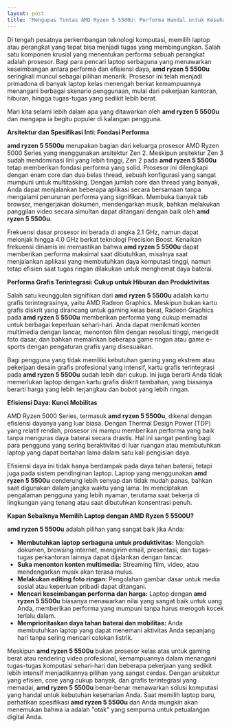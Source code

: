 ```yaml
---
layout: post
title: "Mengupas Tuntas AMD Ryzen 5 5500U: Performa Handal untuk Keseharian Anda"
---
```


Di tengah pesatnya perkembangan teknologi komputasi, memilih laptop atau perangkat yang tepat bisa menjadi tugas yang membingungkan. Salah satu komponen krusial yang menentukan performa sebuah perangkat adalah prosesor. Bagi para pencari laptop serbaguna yang menawarkan keseimbangan antara performa dan efisiensi daya, **amd ryzen 5 5500u** seringkali muncul sebagai pilihan menarik. Prosesor ini telah menjadi primadona di banyak laptop kelas menengah berkat kemampuannya menangani berbagai skenario penggunaan, mulai dari pekerjaan kantoran, hiburan, hingga tugas-tugas yang sedikit lebih berat.

Mari kita selami lebih dalam apa yang ditawarkan oleh **amd ryzen 5 5500u** dan mengapa ia begitu populer di kalangan pengguna.

**Arsitektur dan Spesifikasi Inti: Fondasi Performa**

**amd ryzen 5 5500u** merupakan bagian dari keluarga prosesor AMD Ryzen 5000 Series yang menggunakan arsitektur Zen 2. Meskipun arsitektur Zen 3 sudah mendominasi lini yang lebih tinggi, Zen 2 pada **amd ryzen 5 5500u** tetap memberikan fondasi performa yang solid. Prosesor ini dilengkapi dengan enam core dan dua belas thread, sebuah konfigurasi yang sangat mumpuni untuk multitasking. Dengan jumlah core dan thread yang banyak, Anda dapat menjalankan beberapa aplikasi secara bersamaan tanpa mengalami penurunan performa yang signifikan. Membuka banyak tab browser, mengerjakan dokumen, mendengarkan musik, bahkan melakukan panggilan video secara simultan dapat ditangani dengan baik oleh **amd ryzen 5 5500u**.

Frekuensi dasar prosesor ini berada di angka 2.1 GHz, namun dapat melonjak hingga 4.0 GHz berkat teknologi Precision Boost. Kenaikan frekuensi dinamis ini memastikan bahwa **amd ryzen 5 5500u** dapat memberikan performa maksimal saat dibutuhkan, misalnya saat menjalankan aplikasi yang membutuhkan daya komputasi tinggi, namun tetap efisien saat tugas ringan dilakukan untuk menghemat daya baterai.

**Performa Grafis Terintegrasi: Cukup untuk Hiburan dan Produktivitas**

Salah satu keunggulan signifikan dari **amd ryzen 5 5500u** adalah kartu grafis terintegrasinya, yaitu AMD Radeon Graphics. Meskipun bukan kartu grafis diskrit yang dirancang untuk gaming kelas berat, Radeon Graphics pada **amd ryzen 5 5500u** memberikan performa yang cukup memadai untuk berbagai keperluan sehari-hari. Anda dapat menikmati konten multimedia dengan lancar, menonton film dengan resolusi tinggi, mengedit foto dasar, dan bahkan memainkan beberapa game ringan atau game e-sports dengan pengaturan grafis yang disesuaikan.

Bagi pengguna yang tidak memiliki kebutuhan gaming yang ekstrem atau pekerjaan desain grafis profesional yang intensif, kartu grafis terintegrasi pada **amd ryzen 5 5500u** sudah lebih dari cukup. Ini juga berarti Anda tidak memerlukan laptop dengan kartu grafis diskrit tambahan, yang biasanya berarti harga yang lebih terjangkau dan bobot yang lebih ringan.

**Efisiensi Daya: Kunci Mobilitas**

AMD Ryzen 5000 Series, termasuk **amd ryzen 5 5500u**, dikenal dengan efisiensi dayanya yang luar biasa. Dengan Thermal Design Power (TDP) yang relatif rendah, prosesor ini mampu memberikan performa yang baik tanpa menguras daya baterai secara drastis. Hal ini sangat penting bagi para pengguna yang sering beraktivitas di luar ruangan atau membutuhkan laptop yang dapat bertahan lama dalam satu kali pengisian daya.

Efisiensi daya ini tidak hanya berdampak pada daya tahan baterai, tetapi juga pada sistem pendinginan laptop. Laptop yang menggunakan **amd ryzen 5 5500u** cenderung lebih senyap dan tidak mudah panas, bahkan saat digunakan dalam jangka waktu yang lama. Ini menciptakan pengalaman pengguna yang lebih nyaman, terutama saat bekerja di lingkungan yang tenang atau saat dibutuhkan konsentrasi penuh.

**Kapan Sebaiknya Memilih Laptop dengan AMD Ryzen 5 5500U?**

**amd ryzen 5 5500u** adalah pilihan yang sangat baik jika Anda:

*   **Membutuhkan laptop serbaguna untuk produktivitas:** Mengolah dokumen, browsing internet, mengirim email, presentasi, dan tugas-tugas perkantoran lainnya dapat dijalankan dengan lancar.
*   **Suka menonton konten multimedia:** Streaming film, video, atau mendengarkan musik akan terasa mulus.
*   **Melakukan editing foto ringan:** Pengolahan gambar dasar untuk media sosial atau keperluan pribadi dapat ditangani.
*   **Mencari keseimbangan performa dan harga:** Laptop dengan **amd ryzen 5 5500u** biasanya menawarkan nilai yang sangat baik untuk uang Anda, memberikan performa yang mumpuni tanpa harus merogoh kocek terlalu dalam.
*   **Memprioritaskan daya tahan baterai dan mobilitas:** Anda membutuhkan laptop yang dapat menemani aktivitas Anda sepanjang hari tanpa sering mencari colokan listrik.

Meskipun **amd ryzen 5 5500u** bukan prosesor kelas atas untuk gaming berat atau rendering video profesional, kemampuannya dalam menangani tugas-tugas komputasi sehari-hari dan beberapa pekerjaan yang sedikit lebih intensif menjadikannya pilihan yang sangat cerdas. Dengan arsitektur yang efisien, core yang cukup banyak, dan grafis terintegrasi yang memadai, **amd ryzen 5 5500u** benar-benar menawarkan solusi komputasi yang handal untuk kebutuhan keseharian Anda. Saat memilih laptop baru, perhatikan spesifikasi **amd ryzen 5 5500u** dan Anda mungkin akan menemukan bahwa ia adalah "otak" yang sempurna untuk petualangan digital Anda.
